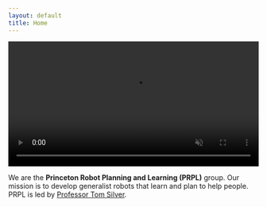 ```yaml
---
layout: default
title: Home
---
```


<section class="video-section">
  <div class="video-container">
    <video autoplay muted loop playsinline width="100%">
      <source src="{{ '/assets/videos/spot-sweeping-compressed-v2.mp4' | relative_url }}" type="video/mp4">
      Your browser does not support the video tag.
    </video>
  </div>
</section>

<section class="content-section">
  <p>We are the <b>Princeton Robot Planning and Learning (PRPL)</b> group. Our mission is to develop generalist robots that learn and plan to help people. PRPL is led by <a href="https://tomsilver.github.io/">Professor Tom Silver</a>.</p>
</section>
